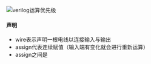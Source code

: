 ![verilog运算优先级](../预学习/verilog运算优先级.png)

#### 声明
- wire表示声明一根电线以连接输入与输出
- assign代表连续赋值（输入端有变化就会进行重新运算）
- assign之间是